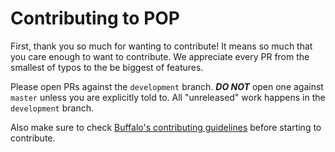 # Contributing to POP

First, thank you so much for wanting to contribute! It means so much that you care enough to want to contribute. We appreciate every PR from the smallest of typos to the be biggest of features.

Please open PRs against the `development` branch. **_DO NOT_** open one against `master` unless you are explicitly told to. All "unreleased" work happens in the `development` branch.

Also make sure to check [Buffalo's contributing guidelines](https://github.com/gobuffalo/buffalo/blob/development/.github/CONTRIBUTING.md) before starting to contribute.
